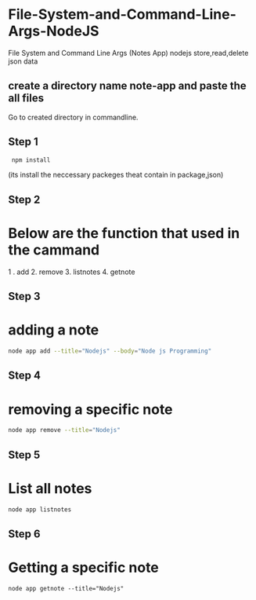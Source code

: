 # File-System-and-Command-Line-Args-NodeJS
File System and Command Line Args (Notes App) nodejs store,read,delete json data

## create a directory name note-app and paste the all files
  Go to created directory in commandline.
  
## Step 1
```bash
 npm install
 ```
 (its install the neccessary packeges theat contain in package,json)

## Step 2
# Below are the function that used in the cammand
  1 . add
  2. remove
  3. listnotes
  4. getnote
  
## Step 3
# adding a note
```bash
node app add --title="Nodejs" --body="Node js Programming"
```

## Step 4
# removing a specific note
```bash 
node app remove --title="Nodejs"
```

## Step 5
# List all notes
```bash
node app listnotes
```

## Step 6
# Getting a specific note
```
node app getnote --title="Nodejs"
```
